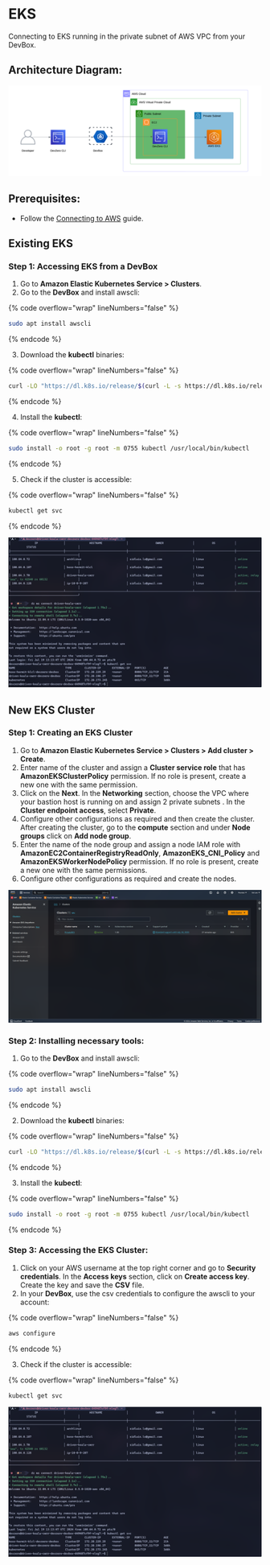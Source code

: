 # EKS
Connecting to EKS running in the private subnet of AWS VPC from your DevBox.

## Architecture Diagram:

![image](../../../.gitbook/assets/eks-architecture.png)

## Prerequisites:

- Follow the [Connecting to AWS](../../existing-network/connecting-to-aws.md) guide.

## Existing EKS

### Step 1: Accessing EKS from a DevBox

1. Go to **Amazon Elastic Kubernetes Service > Clusters**.
2. Go to the **DevBox** and install awscli:

{% code overflow="wrap" lineNumbers="false" %}
```bash
sudo apt install awscli
```
{% endcode %}

3. Download the **kubectl** binaries:

{% code overflow="wrap" lineNumbers="false" %}
```bash
curl -LO "https://dl.k8s.io/release/$(curl -L -s https://dl.k8s.io/release/stable.txt)/bin/linux/amd64/kubectl"
```
{% endcode %}

4. Install the **kubectl**:

{% code overflow="wrap" lineNumbers="false" %}
```bash
sudo install -o root -g root -m 0755 kubectl /usr/local/bin/kubectl
```
{% endcode %}

5. Check if the cluster is accessible:

{% code overflow="wrap" lineNumbers="false" %}
```bash
kubectl get svc
```
{% endcode %}

![image](../../../.gitbook/assets/eks-access.png)


## New EKS Cluster

### Step 1: Creating an EKS Cluster

1. Go to **Amazon Elastic Kubernetes Service > Clusters > Add cluster > Create**.
2. Enter name of the cluster and assign a **Cluster service role** that has **AmazonEKSClusterPolicy** permission. If no role is present, create a new one with the same permission.
3. Click on the **Next**. In the **Networking** section, choose the VPC where your bastion host is running on and assign 2 private subnets . In the **Cluster endpoint access**, select **Private**.
4. Configure other configurations as required and then create the cluster. After creating the cluster, go to the **compute** section and under **Node groups** click on **Add node group**.
5. Enter the name of the node group and assign a node IAM role with **AmazonEC2ContainerRegistryReadOnly**, **AmazonEKS_CNI_Policy** and **AmazonEKSWorkerNodePolicy** permission. If no role is present, create a new one with the same permissions.
6. Configure other configurations as required and create the nodes.

![imgae](../../../.gitbook/assets/eks-cluster.png)

### Step 2: Installing necessary tools:

1. Go to the **DevBox** and install awscli:

{% code overflow="wrap" lineNumbers="false" %}
```bash
sudo apt install awscli
```
{% endcode %}

2. Download the **kubectl** binaries:

{% code overflow="wrap" lineNumbers="false" %}
```bash
curl -LO "https://dl.k8s.io/release/$(curl -L -s https://dl.k8s.io/release/stable.txt)/bin/linux/amd64/kubectl"
```
{% endcode %}

3. Install the **kubectl**:

{% code overflow="wrap" lineNumbers="false" %}
```bash
sudo install -o root -g root -m 0755 kubectl /usr/local/bin/kubectl
```
{% endcode %}

### Step 3: Accessing the EKS Cluster:

1. Click on your AWS username at the top right corner and go to **Security credentials**. In the **Access keys** section, click on **Create access key**. Create the key and save the **CSV** file.
2. In your **DevBox**, use the csv credentials to configure the awscli to your account:

{% code overflow="wrap" lineNumbers="false" %}
```bash
aws configure
```
{% endcode %}

3. Check if the cluster is accessible:

{% code overflow="wrap" lineNumbers="false" %}
```bash
kubectl get svc
```


![image](../../../.gitbook/assets/eks-access.png)
